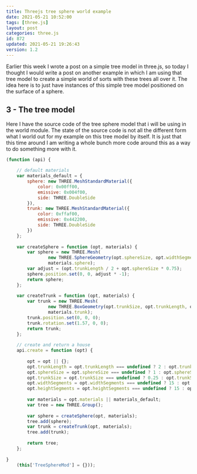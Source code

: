 ```yaml
---
title: Threejs tree sphere world example
date: 2021-05-21 10:52:00
tags: [three.js]
layout: post
categories: three.js
id: 872
updated: 2021-05-21 19:26:43
version: 1.2
---
```


Earlier this week I wrote a post on a simple tree model in three.js, so today I thought I would write a post on another example in which I am using that tree model to create a simple world of sorts with these trees all over it. The idea here is to just have instances of this simple tree model positioned on the surface of a sphere.

<!-- more -->

## 3 - The tree model

Here I have the source code of the tree sphere model that i will be using in the world module. The state of the source code is not all the different form what I world out for my example on this tree model by itself. It is just that this time around I am writing a whole bunch more code around this as a way to do something more with it.

```js
(function (api) {
 
    // default materials
    var materials_default = {
        sphere: new THREE.MeshStandardMaterial({
            color: 0x00ff00,
            emissive: 0x004f00,
            side: THREE.DoubleSide
        }),
        trunk: new THREE.MeshStandardMaterial({
            color: 0xffaf00,
            emissive: 0x442200,
            side: THREE.DoubleSide
        })
    };
 
    var createSphere = function (opt, materials) {
        var sphere = new THREE.Mesh(
                new THREE.SphereGeometry(opt.sphereSize, opt.widthSegments, opt.heightSegments),
                materials.sphere);
        var adjust = (opt.trunkLength / 2 + opt.sphereSize * 0.75);
        sphere.position.set(0, 0, adjust * -1);
        return sphere;
    };
 
    var createTrunk = function (opt, materials) {
        var trunk = new THREE.Mesh(
                new THREE.BoxGeometry(opt.trunkSize, opt.trunkLength, opt.trunkSize),
                materials.trunk);
        trunk.position.set(0, 0, 0);
        trunk.rotation.set(1.57, 0, 0);
        return trunk;
    };
 
    // create and return a house
    api.create = function (opt) {
 
        opt = opt || {};
        opt.trunkLength = opt.trunkLength === undefined ? 2 : opt.trunkLength;
        opt.sphereSize = opt.sphereSize === undefined ? 1 : opt.sphereSize;
        opt.trunkSize = opt.trunkSize === undefined ? 0.25 : opt.trunkSize;
        opt.widthSegments = opt.widthSegments === undefined ? 15 : opt.widthSegments;
        opt.heightSegments = opt.heightSegments === undefined ? 15 : opt.heightSegments;
 
        var materials = opt.materials || materials_default;
        var tree = new THREE.Group();
 
        var sphere = createSphere(opt, materials);
        tree.add(sphere);
        var trunk = createTrunk(opt, materials);
        tree.add(trunk);
 
        return tree;
    };
 
}
    (this['TreeSphereMod'] = {}));
```
